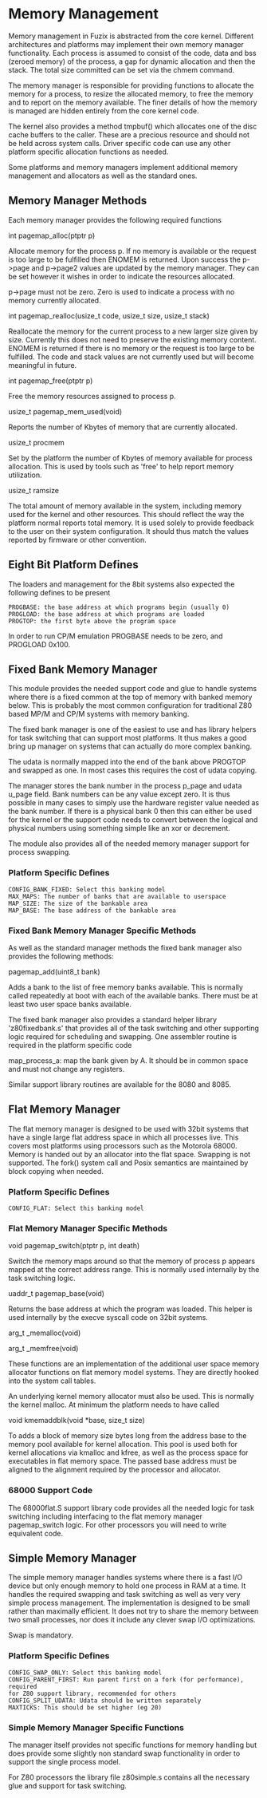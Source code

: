 # Memory Management

Memory management in Fuzix is abstracted from the core kernel. Different
architectures and platforms may implement their own memory manager
functionality. Each process is assumed to consist of the code, data and bss
(zeroed memory) of the process, a gap for dynamic allocation and then the stack. The total size committed can be set via the chmem command.

The memory manager is responsible for providing functions to allocate the
memory for a process, to resize the allocated memory, to free the memory and
to report on the memory available. The finer details of how the memory is
managed are hidden entirely from the core kernel code. 

The kernel also provides a method tmpbuf() which allocates one of the disc
cache buffers to the caller. These are a precious resource and should not be
held across system calls. Driver specific code can use any other platform
specific allocation functions as needed.

Some platforms and memory managers implement additional memory management
and allocators as well as the standard ones.

## Memory Manager Methods

Each memory manager provides the following required functions

int pagemap_alloc(ptptr p)

Allocate memory for the process p.  If no memory is available or the request is
too large to be fulfilled then ENOMEM is returned. Upon success the p->page and
p->page2 values are updated by the memory manager. They can be set however
it wishes in order to indicate the resources allocated.

p->page must not be zero. Zero is used to indicate a process with no memory
currently allocated.

int pagemap_realloc(usize_t code, usize_t size, usize_t stack)

Reallocate the memory for the current process to a new larger size given by
size. Currently this does not need to preserve the existing memory content.
ENOMEM is returned if there is no memory or the request is too large to be
fulfilled. The code and stack values are not currently used but will become
meaningful in future.

int pagemap_free(ptptr p)

Free the memory resources assigned to process p.

usize_t pagemap_mem_used(void)

Reports the number of Kbytes of memory that are currently allocated.

usize_t procmem

Set by the platform the number of Kbytes of memory available for process
allocation. This is used by tools such as 'free' to help report memory
utilization.

usize_t ramsize

The total amount of memory available in the system, including memory used for
the kernel and other resources. This should reflect the way the platform
normal reports total memory. It is used solely to provide feedback to the user
on their system configuration. It should thus match the values reported by
firmware or other convention.

## Eight Bit Platform Defines

The loaders and management for the 8bit systems also expected the following
defines to be present

    PROGBASE: the base address at which programs begin (usually 0)
    PROGLOAD: the base address at which programs are loaded
    PROGTOP: the first byte above the program space

In order to run CP/M emulation PROGBASE needs to be zero, and PROGLOAD
0x100.

## Fixed Bank Memory Manager

This module provides the needed support code and glue to handle systems
where there is a fixed common at the top of memory with banked memory below.
This is probably the most common configuration for traditional Z80 based
MP/M and CP/M systems with memory banking.

The fixed bank manager is one of the easiest to use and has library helpers for
task switching that can support most platforms. It thus makes a good bring up
manager on systems that can actually do more complex banking.

The udata is normally mapped into the end of the bank above PROGTOP and swapped
as one. In most cases this requires the cost of udata copying.

The manager stores the bank number in the process p_page and udata u_page field.
Bank numbers can be any value except zero. It is thus possible in many cases to
simply use the hardware register value needed as the bank number. If there
is a physical bank 0 then this can either be used for the kernel or the
support code needs to convert between the logical and physical numbers using
something simple like an xor or decrement.

The module also provides all of the needed memory manager support for process
swapping.

### Platform Specific Defines

    CONFIG_BANK_FIXED: Select this banking model
    MAX_MAPS: The number of banks that are available to userspace
    MAP_SIZE: The size of the bankable area
    MAP_BASE: The base address of the bankable area

### Fixed Bank Memory Manager Specific Methods

As well as the standard manager methods the fixed bank manager also provides
the following methods:

pagemap_add(uint8_t bank)

Adds a bank to the list of free memory banks available. This is normally
called repeatedly at boot with each of the available banks. There must be at
least two user space banks available.

The fixed bank manager also provides a standard helper library
'z80fixedbank.s' that provides all of the task switching and other
supporting logic required for scheduling and swapping. One assembler routine
is required in the platform specific code

map_process_a: map the bank given by A. It should be in common space and
must not change any registers.

Similar support library routines are available for the 8080 and 8085.


## Flat Memory Manager

The flat memory manager is designed to be used with 32bit systems that have a
single large flat address space in which all processes live. This covers
most platforms using processors such as the Motorola 68000. Memory is
handed out by an allocator into the flat space. Swapping is not supported.
The fork() system call and Posix semantics are maintained by block copying
when needed.

### Platform Specific Defines

    CONFIG_FLAT: Select this banking model

### Flat Memory Manager Specific Methods

void pagemap_switch(ptptr p, int death)

Switch the memory maps around so that the memory of process p appears
mapped at the correct address range. This is normally used internally by the
task switching logic.

uaddr_t pagemap_base(void)

Returns the base address at which the program was loaded. This helper is
used internally by the execve syscall code on 32bit systems.

arg_t _memalloc(void)

arg_t _memfree(void)

These functions are an implementation of the additional user space memory
allocator functions on flat memory model systems. They are directly hooked
into the system call tables.

An underlying kernel memory allocator must also be used. This is normally
the kernel malloc. At minimum the platform needs to have called

void kmemaddblk(void *base, size_t size)

To adds a block of memory size bytes long from the address base to the memory
pool available for kernel allocation. This pool is used both for kernel
allocations via kmalloc and kfree, as well as the process space for
executables in flat memory space. The passed base address must be aligned to
the alignment required by the processor and allocator.

### 68000 Support Code

The 68000flat.S support library code provides all the needed logic for task
switching including interfacing to the flat memory manager pagemap_switch
logic. For other processors you will need to write equivalent code.

## Simple Memory Manager

The simple memory manager handles systems where there is a fast I/O device
but only enough memory to hold one process in RAM at a time. It handles the
required swapping and task switching as well as very very simple process
management. The implementation is designed to be small rather than maximally
efficient. It does not try to share the memory between two small processes,
nor does it include any clever swap I/O optimizations.

Swap is mandatory.

### Platform Specific Defines

    CONFIG_SWAP_ONLY: Select this banking model
    CONFIG_PARENT_FIRST: Run parent first on a fork (for performance), required
    for Z80 support library, recommended for others
    CONFIG_SPLIT_UDATA: Udata should be written separately
    MAXTICKS: This should be set higher (eg 20)

### Simple Memory Manager Specific Functions

The manager itself provides not specific functions for memory handling but
does provide some slightly non standard swap functionality in order to
support the single process model.

For Z80 processors the library file z80simple.s contains all the necessary
glue and support for task switching.


